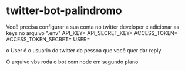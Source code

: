 # twitter-bot-palindromo
Você precisa configurar a sua conta no twitter developer e adicionar as keys no arquivo ".env"
API_KEY=
API_SECRET_KEY=
ACCESS_TOKEN=
ACCESS_TOKEN_SECRET=
USER=

o User é o usuario do twitter da pessoa que você quer dar reply

O arquivo vbs roda o bot com node em segundo plano
